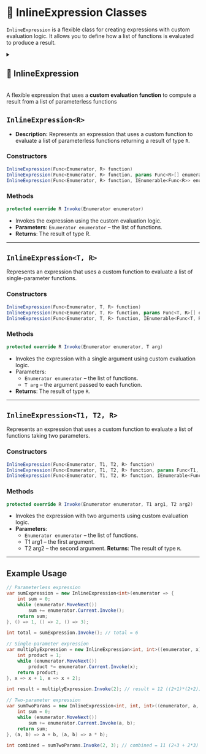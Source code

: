 # 🧩 InlineExpression Classes

`InlineExpression` is a flexible class for creating expressions with custom evaluation logic. It allows you to define how a list of functions is evaluated to produce a result.

<details>
  <summary>
    <h2>🧩 InlineExpression</h2>
    <br> A flexible expression that uses a <b>custom evaluation function</b> to compute a result from a list of parameterless functions  
  </summary>

<br>

```csharp
public class InlineExpression<R> : ExpressionBase<R>
```
- **Type Parameter:** `R` — The return type of the expression.

### Constructors
#### `InlineExpression((Func<Enumerator, R>, int)`
```csharp
public InlineExpression(Func<Enumerator, R> function, int capacity)
```
- **Description:** Initializes a new empty `InlineExpression` with a **custom evaluation function** and the given capacity.
- **Parameters:** 
  - `function` — The function that defines how to evaluate the list of function enumerator.
  - `capacity` — Initial capacity for the internal function list. Default is `4`.

#### `InlineExpression(Func<Enumerator, R>, params Func<R>[])`
```csharp
public InlineExpression(Func<Enumerator, R> function, params Func<R>[] array)
```
- **Description:** Initializes a new instance with a **custom evaluation function** and initial array 
- **Parameters:**
  - `function` — The evaluation logic to be applied to the function enumerator. 
  - `array` — An array of function enumerator to add to the expression.

#### `InlineExpression(Func<Enumerator, R>, IEnumerator<Func<R>>)`
```csharp
public InlineExpression(Func<Enumerator, R> function, IEnumerable<Func<R>> enumerable)
```
- **Description:** Initializes a new instance with a **custom evaluation function** and initial enumerator
- **Parameters:**
  - `function` — The evaluation logic to be applied to the function enumerator.
  - `enumerable` — A collection of functions to add to the expression.

### Events
#### `OnStateChanged`
```csharp
public event StateChangedHandler OnStateChanged;
```
- **Description:** Occurs when the state of the expression changes (e.g., when functions are added, removed, or the list is cleared).

#### `OnItemChanged`
```csharp
public event ChangeItemHandler<Func<R>> OnItemChanged;
```
- **Description:** Occurs when an existing function in the expression is replaced or modified.

#### `OnItemInserted`
```csharp
public event InsertItemHandler<Func<R>> OnItemInserted;
```
- **Description:** Occurs when a new function is inserted into the expression at a specific position.

#### `OnItemDeleted`
```csharp
public event DeleteItemHandler<Func<R>> OnItemDeleted;
```
- **Description:** Occurs when a function is removed from the expression.

### Properties
#### `Value`
```csharp
public R Value { get; }
```
- **Description:** Evaluates all functions and returns their computed result` .  
- **Returns:** `R` — The evaluated custom result.

#### `Count`
```csharp
public int Count { get; }
```
- **Description:** Gets the number of functions in the expression.
- **Returns:** `int` — The number of function members.

#### `IsReadOnly`
```csharp
public bool IsReadOnly { get; }
```
- **Description:** Indicates whether the list of functions can be modified.
- **Returns:** `false`.

### Indexers
#### `this[int index]`
```csharp
public Func<R> this[int index] { get; set; }
```
- **Description:** Indexer to access a function at a specific position.
- **Parameter:** `index` — The position of the function.
- **Returns:** `Func<R>` — The function at the given index.

### Methods
#### `Invoke()`
```csharp
public bool Invoke()
```
- **Description:** Evaluates all function members of the expression.  
- **Returns:** `R` — The evaluated custom result.

#### `Add(Func<R> item)`
```csharp
public void Add(Func<R> item)
```
- **Description:** Adds a function to the expression.
- **Parameter:** `item` — The function to add.

#### `AddRange(IEnumerable<Func<R>> items)`
```csharp
public void AddRange(IEnumerable<Func<R>> items)
```
- **Description:** Adds multiple functions to the expression at once.
- **Parameter:** `items` — An enumerable collection of `Func<R>` delegates to add.
- **Throws:** `ArgumentNullException` if `items` is `null`.

#### `Clear()`
```csharp
public void Clear()
```
- **Description:** Removes all functions from the expression.

#### `Contains(Func<R> item)`
```csharp
public bool Contains(Func<R> item)
```
- **Description:** Checks if the specified function exists in the expression.
- **Parameter:** `item` — The function to check.
- **Returns:** `bool` — `true` if the function exists, otherwise `false`.

#### `CopyTo(Func<R>[] array, int arrayIndex)`
```csharp
public void CopyTo(Func<R>[] array, int arrayIndex)
```
- **Description:** Copies all functions in the expression to the specified array starting at the given index.
- **Parameters:**
  - `array` — The destination array.
  - `arrayIndex` — The starting index in the array.

#### `IndexOf(Func<R> item)`
```csharp
public int IndexOf(Func<R> item)
```
- **Description:** Returns the index of the specified function in the expression.
- **Parameter:** `item` — The function to locate.
- **Returns:** `int` — The index of the function, or `-1` if not found.

#### `Insert(int index, Func<R> item)`
```csharp
public void Insert(int index, Func<R> item)
```
- **Description:** Inserts a function at the specified index.
- **Parameters:**
  - `index` — The position at which to insert.
  - `item` — The function to insert.

#### `Remove(Func<R> item)`
```csharp
public bool Remove(Func<R> item)
```
- **Description:** Removes the specified function from the expression.
- **Parameter:** `item` — The function to remove.
- **Returns:** `bool` — `true` if removed successfully, otherwise `false`.

#### `RemoveAt(int index)`
```csharp
public void RemoveAt(int index)
```
- **Description:** Removes the function at the specified index.
- **Parameter:** `index` — The position of the function to remove.

#### `GetEnumerator()`
```csharp
public IEnumerator<Func<R>> GetEnumerator()
```
- **Description:** Returns an enumerator for iterating over all function members in the expression.
- **Returns:** `IEnumerator<Func<R>>` — Enumerator over the functions.

#### `Dispose()`
```csharp
public void Dispose()
```
- **Description:** Releases all resources used by the expression and clears its content.  
  Also unsubscribes all event handlers.
- **Effects:**
  - Clears the function list.
  - Sets `OnItemChanged`, `OnItemInserted`, `OnItemDeleted`, and `OnStateChanged` to `null`.

## 🗂Example Usage
Below is an example of using `InlineExpression<R>` to extend a simple **SUM** expression:

```csharp
//Create an instance of "SUM" expression
var expression = new InlineExpression<int>(enumerator => {
    int sum = 0;
    while (enumerator.MoveNext())
        sum += enumerator.Current.Invoke();
    return sum;
});

//Add functions:
expression.Add(() => 1);
expression.Add(() => 2);
expression.Add(() => 3);

//Evaluate:
int sum = expression.Invoke(); // 1 + 2 + 3 = 6
```
---
</details>


## `InlineExpression<R>`
- **Description:** Represents an expression that uses a custom function to evaluate a list of parameterless functions returning a result of type `R`.



### Constructors
```csharp
InlineExpression(Func<Enumerator, R> function)
InlineExpression(Func<Enumerator, R> function, params Func<R>[] enumerator)
InlineExpression(Func<Enumerator, R> function, IEnumerable<Func<R>> enumerator)
```
### Methods
```csharp
protected override R Invoke(Enumerator enumerator)
```
- Invokes the expression using the custom evaluation logic.
- **Parameters**: `Enumerator enumerator` – the list of functions.
- **Returns**: The result of type R.
---
## `InlineExpression<T, R>`
Represents an expression that uses a custom function to evaluate a list of single-parameter functions.
### Constructors
```csharp
InlineExpression(Func<Enumerator, T, R> function)
InlineExpression(Func<Enumerator, T, R> function, params Func<T, R>[] enumerator)
InlineExpression(Func<Enumerator, T, R> function, IEnumerable<Func<T, R>> enumerator)
```
### Methods
```csharp
protected override R Invoke(Enumerator enumerator, T arg)
```
- Invokes the expression with a single argument using custom evaluation logic.
- Parameters:
  - `Enumerator enumerator` – the list of functions.
  - `T arg` – the argument passed to each function.
- **Returns**: The result of type `R`.
---
## `InlineExpression<T1, T2, R>`
Represents an expression that uses a custom function to evaluate a list of functions taking two parameters.

### Constructors
```csharp
InlineExpression(Func<Enumerator, T1, T2, R> function)
InlineExpression(Func<Enumerator, T1, T2, R> function, params Func<T1, T2, R>[] enumerator)
InlineExpression(Func<Enumerator, T1, T2, R> function, IEnumerable<Func<T1, T2, R>> enumerator)
```

### Methods
```csharp
protected override R Invoke(Enumerator enumerator, T1 arg1, T2 arg2)
```

- Invokes the expression with two arguments using custom evaluation logic.
- **Parameters**:
  - `Enumerator enumerator` – the list of functions.
  - T1 arg1 – the first argument.
  - T2 arg2 – the second argument.
**Returns**: The result of type `R`.
---
## Example Usage
```csharp
// Parameterless expression
var sumExpression = new InlineExpression<int>(enumerator => {
    int sum = 0;
    while (enumerator.MoveNext())
        sum += enumerator.Current.Invoke();
    return sum;
}, () => 1, () => 2, () => 3);

int total = sumExpression.Invoke(); // total = 6

// Single-parameter expression
var multiplyExpression = new InlineExpression<int, int>((enumerator, x) => {
    int product = 1;
    while (enumerator.MoveNext())
        product *= enumerator.Current.Invoke(x);
    return product;
}, x => x + 1, x => x + 2);

int result = multiplyExpression.Invoke(2); // result = 12 ((2+1)*(2+2))

// Two-parameter expression
var sumTwoParams = new InlineExpression<int, int, int>((enumerator, a, b) => {
    int sum = 0;
    while (enumerator.MoveNext())
        sum += enumerator.Current.Invoke(a, b);
    return sum;
}, (a, b) => a + b, (a, b) => a * b);

int combined = sumTwoParams.Invoke(2, 3); // combined = 11 (2+3 + 2*3)
```